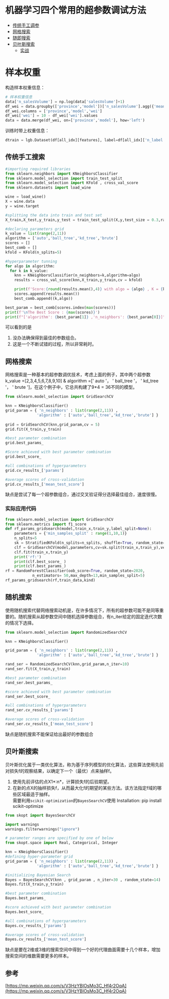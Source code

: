 # 机器学习四个常用的超参数调试方法

* [传统手工调参](#1)
* [网格搜索](#2)
* [随即搜索](#3)
* [贝叶斯搜索](#4)
  * [实战](https://github.com/jackychancjcjcj/ML-DL-Learning/tree/master/%E8%B6%85%E5%8F%82%E6%95%B0%E8%B0%83%E6%95%B4/%E5%AE%9E%E6%88%98)
# 样本权重
构造样本权重信息：
```python
# 样本权重信息
data['n_salesVolume'] = np.log(data['salesVolume']+1)
df_wei = data.groupby(['province','model'])['n_salesVolume'].agg({'mean'}).reset_index().sort_values('mean')
df_wei.columns = ['province','model','wei']
df_wei['wei'] = 10 - df_wei['wei'].values
data = data.merge(df_wei, on=['province','model'], how='left')
```
训练时带上权重信息：
```python
dtrain = lgb.Dataset(df[all_idx][features], label=df[all_idx]['n_label'], weight=df[all_idx]['wei'].values)
```
## <span id='1'>传统手工搜索</span>
```python
#importing required libraries
from sklearn.neighbors import KNeighborsClassifier
from sklearn.model_selection import train_test_split
from sklearn.model_selection import KFold , cross_val_score
from sklearn.datasets import load_wine

wine = load_wine()
X = wine.data
y = wine.target

#splitting the data into train and test set
X_train,X_test,y_train,y_test = train_test_split(X,y,test_size = 0.3,random_state = 14)

#declaring parameters grid
k_value = list(range(2,11))
algorithm = ['auto','ball_tree','kd_tree','brute']
scores = []
best_comb = []
kfold = KFold(n_splits=5)

#hyperparameter tunning
for algo in algorithm:
  for k in k_value:
    knn = KNeighborsClassifier(n_neighbors=k,algorithm=algo)
    results = cross_val_score(knn,X_train,y_train,cv = kfold)

    print(f'Score:{round(results.mean(),4)} with algo = {algo} , K = {k}')
    scores.append(results.mean())
    best_comb.append((k,algo))

best_param = best_comb[scores.index(max(scores))]
print(f'\nThe Best Score : {max(scores)}')
print(f"['algorithm': {best_param[1]} ,'n_neighbors': {best_param[0]}]")
```
可以看到的是  
1. 没办法确保得到最佳的参数组合。  
2. 这是一个不断试错的过程，所以非常耗时。

## <span id='2'>网格搜索</span>
网格搜索是一种基本的超参数调优技术，考虑上面的例子，其中两个超参数k_value =[2,3,4,5,6,7,8,9,10] & algorithm =[' auto '， ' ball_tree '， ' kd_tree '， ' brute ']，在这个例子中，它总共构建了9*4 = 36不同的模型。
```python
from sklearn.model_selection import GridSearchCV

knn = KNeighborsClassifier()
grid_param = { 'n_neighbors' : list(range(2,11)) , 
              'algorithm' : ['auto','ball_tree','kd_tree','brute'] }
              
grid = GridSearchCV(knn,grid_param,cv = 5)
grid.fit(X_train,y_train)

#best parameter combination
grid.best_params_

#Score achieved with best parameter combination
grid.best_score_

#all combinations of hyperparameters
grid.cv_results_['params']

#average scores of cross-validation
grid.cv_results_['mean_test_score']
```
缺点是尝试了每一个超参数组合，通过交叉验证得分选择最佳组合，速度很慢。  

### 实际应用代码
```python
from sklearn.model_selection import GridSearchCV
from sklearn.metrics import f1_score
def rf_params_gridsearch(model,train_x,train_y,label_split=None):
    parameters = {'min_samples_split' : range(1,10,1)}
    n_splits=5
    sk = StratifiedKFold(n_splits=n_splits, shuffle=True, random_state=2020)
    clf = GridSearchCV(model,parameters,cv=sk.split(train_x,train_y),verbose=2,scoring='f1')
    clf.fit(train_x,train_y)
    print('rf:')
    print(clf.best_score_ )
    print(clf.best_params_)
rf = RandomForestClassifier(oob_score=True, random_state=2020,
            n_estimators= 50,max_depth=13,min_samples_split=5)
rf_params_gridsearch(rf,train_data,kind)
```

## <span id='3'>随机搜索</span>
使用随机搜索代替网络搜索动机是，在许多情况下，所有的超参数可能不是同等重要的。随机搜索从超参数空间中随机选择参数组合，有n_iter给定的固定迭代次数的情况下选择。
```python
from sklearn.model_selection import RandomizedSearchCV

knn = KNeighborsClassifier()

grid_param = { 'n_neighbors' : list(range(2,11)) , 
              'algorithm' : ['auto','ball_tree','kd_tree','brute'] }

rand_ser = RandomizedSearchCV(knn,grid_param,n_iter=10)
rand_ser.fit(X_train,y_train)

#best parameter combination
rand_ser.best_params_

#score achieved with best parameter combination
rand_ser.best_score_

#all combinations of hyperparameters
rand_ser.cv_results_['params']

#average scores of cross-validation
rand_ser.cv_results_['mean_test_score']
```
缺点是随机搜索不能保证给出最好的参数组合

## <span id='4'>贝叶斯搜索</span>
贝叶斯优化属于一类优化算法，称为基于序列模型的优化算法，这些算法使用先前对损失f的观察结果，以确定下一个（最优）点来抽样f。  
1. 使用先前评估的点X1*:n*，计算损失f的后验期望。  
2. 在新的点X的抽样损失f，从而最大化f的期望的某些方法。该方法指定f域的哪些区域最适于抽样。  
需要利用`scikit-optimization`的`BayesSearchCV`使用
    Installation: pip install scikit-optimize
```python
from skopt import BayesSearchCV

import warnings
warnings.filterwarnings("ignore")

# parameter ranges are specified by one of below
from skopt.space import Real, Categorical, Integer

knn = KNeighborsClassifier()
#defining hyper-parameter grid
grid_param = { 'n_neighbors' : list(range(2,11)) , 
              'algorithm' : ['auto','ball_tree','kd_tree','brute'] }

#initializing Bayesian Search
Bayes = BayesSearchCV(knn , grid_param , n_iter=30 , random_state=14)
Bayes.fit(X_train,y_train)

#best parameter combination
Bayes.best_params_

#score achieved with best parameter combination
Bayes.best_score_

#all combinations of hyperparameters
Bayes.cv_results_['params']

#average scores of cross-validation
Bayes.cv_results_['mean_test_score']
```
缺点是要在2维或3维的搜索空间中得到一个好的代理曲面需要十几个样本，增加搜索空间的维数需要更多的样本。  

## 参考
[https://mp.weixin.qq.com/s/V3HzYBlOsMo3C_Hf4r2OqA](https://mp.weixin.qq.com/s/V3HzYBlOsMo3C_Hf4r2OqA)
